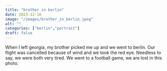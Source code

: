 ```yaml
---
title: "brother in berlin"
date: 2023-12-16
image: "/images/brother_in_berlin.jpeg"
alt: ""
categories: ["berlin","portrait"]
draft: false
---
```


When I left georgia, my brother picked me up and we went to berlin. Our flight was cancelled because of wind and we took the red eye. Needless to say, we were both very tired. We went to a football game, we are lost in this photo.
